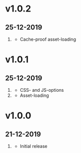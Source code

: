# v1.0.2
##  25-12-2019

1. [](#improved)
    * Cache-proof asset-loading

# v1.0.1
##  25-12-2019

1. [](#new)
    * CSS- and JS-options
2. [](#improved)
    * Asset-loading

# v1.0.0
##  21-12-2019

1. [](#new)
    * Initial release
